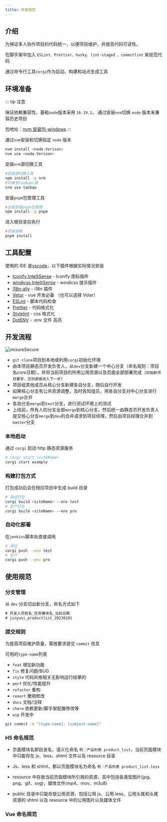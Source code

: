 ```yaml
---
title: 开发规范
---
```


## 介绍

为保证多人协作项目的代码统一，以便项目维护，并提高代码可读性。

在脚手架中加入 `ESLint、Prettier、husky、lint-staged 、commitlint` 来规范代码

通过命令行工具`corgi`作为启动、构建和站点生成工具

## 环境准备

::: tip 注意

保证依赖兼容性，基础`node`版本采用 `16.19.1`，
通过安装`nvm`切换 `node` 版本来兼容历史项目

包地址：[nvm 安装包-windows](https://github.com/coreybutler/nvm-windows/releases)
:::

通过`nvm`安装和切换指定 `node` 版本

```bash
nvm install <node.Verison>
nvm use <node.Verison>
```

安装`nrm`源切换工具

```bash
#安装源切换工具
npm install -g nrm
#切换至taobaoi源
nrm use taobao
```

安装`pnpm`包管理工具

```bash
#全局安装pnpm包管理
npm install -g pnpm
```

进入根目录后执行

```bash
#安装依赖
pnpm install
```

## 工具配置

使用的 IDE 是[vscode](https://code.visualstudio.com/)，以下插件根据实际情况安装

-   [Iconify IntelliSense](https://marketplace.visualstudio.com/items?itemName=antfu.iconify) - Iconify 图标插件
-   [windicss IntelliSense](https://marketplace.visualstudio.com/items?itemName=voorjaar.windicss-intellisense) - windicss 提示插件
-   [I18n-ally](https://marketplace.visualstudio.com/items?itemName=Lokalise.i18n-ally) - i18n 插件
-   [Vetur](https://marketplace.visualstudio.com/items?itemName=octref.vetur) - vue 开发必备 （也可以选择 Volar）
-   [ESLint](https://marketplace.visualstudio.com/items?itemName=dbaeumer.vscode-eslint) - 脚本代码检查
-   [Prettier](https://marketplace.visualstudio.com/items?itemName=esbenp.prettier-vscode) - 代码格式化
-   [Stylelint](https://marketplace.visualstudio.com/items?itemName=stylelint.vscode-stylelint) - css 格式化
-   [DotENV](https://marketplace.visualstudio.com/items?itemName=mikestead.dotenv) - .env 文件 高亮

## 开发流程

<img :src="$withBase('/lc.jpeg')" alt="mixureSecure">

-   `git clone`项目到本地或利用`corgi`初始化环境
-   由本项目静态页开发负责人，从`dev`分支新建一个中心分支（命名规则：项目名*core*日期），并将当前项目的所用公用资源以及页面全部部署完成（`初始新项目要求，否则直接进入下一步`）
-   项目组其他成员从核心分支新建各自分支，随后自行开发
-   如果核心分支有公共资源调整，及时告知组员，用各自分支对中心分支进行`merge`合并
-   各自分支`merge`到`test`分支，进行测试环境上的测试
-   上线前，所有人的分支全部`merge`到核心分支，然后统一由静态页开发负责人提交核心分支`merge`到`dev`的合并请求到项目经理，然后由项目经理合并到`master`分支

### 本地启动

通过 `corgi` 启动 http 静态资源服务

```bash
# corgi start <siteName>
corgi start example
```

### 构建打包方式

打包成功后会在相应项目中生成 build 目录

```bash
# 测试打包
corgi build <siteName> --env test
# 生产打包
corgi build <siteName> --env pro
```

### 自动化部署

在`jenkins`脚本处直接调用

```bash
# 测试
corgi push --env test
# 生产
corgi push --env pro
```

## 使用规范

### 分支管理

从 `dev` 分支切出新分支，命名方式如下

```txt
# 开发人员姓名_任务模块名_当前日期
# jinyuxi_productlist_20230101
```

### 提交规则

为提高项目维护质量，需按要求提交 `commit` 信息

可用的`type-name`列表

-   `feat` 增加新功能
-   `fix` 修复问题/BUG
-   `style` 代码风格相关无影响运行结果的
-   `perf` 优化/性能提升
-   `refactor` 重构
-   `revert` 撤销修改
-   `docs` 文档/注释
-   `chore` 依赖更新/脚手架配置修改等
-   `wip` 开发中

```bash
git commit -m "[type-name]: [subject-name]"
```

### H5 命名规范

-   页面模块名即目录名，语义化命名 `例：产品列表 product_list`，当前页面模块中只能存在 js、less、shtml 文件以及 resource 目录

-   Js、less 和 shtml，都以页面模块名为命名 `例：产品列表 product_list.less`

-   resource 中存放当前页面模块所引用的资源，其中包括各类型图片(jpg、png、gif、svg)，媒体文件(mp4、mov、m3u8)

-   public 目录中只能存放公用资源，包括公用 js、公用 less、公用头尾和头尾资源的 shtml 以及 resource 中的公用图片以及媒体文件

### Vue 命名规范
